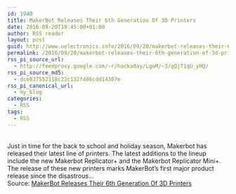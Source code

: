 ```yaml
---
id: 1940
title: MakerBot Releases Their 6th Generation Of 3D Printers
date: 2016-09-20T19:45:00+01:00
author: RSS reader
layout: post
guid: http://www.uelectronics.info/2016/09/20/makerbot-releases-their-6th-generation-of-3d-printers/
permalink: /2016/09/20/makerbot-releases-their-6th-generation-of-3d-printers/
rss_pi_source_url:
  - http://feedproxy.google.com/~r/hackaday/LgoM/~3/qQjT1qU_yHQ/
rss_pi_source_md5:
  - dce837552118c22c132f406cdd14307e
rss_pi_canonical_url:
  - my_blog
categories:
  - RSS
tags:
  - RSS
---
```

&#013;  
Just in time for the back to school and holiday season, Makerbot has released their latest line of printers. The latest additions to the lineup include the new Makerbot Replicator+ and the Makerbot Replicator Mini+. The release of these new printers marks MakerBot’s first major product release since the disastrous…&#013;  
Source: <a href="http://feedproxy.google.com/~r/hackaday/LgoM/~3/qQjT1qU_yHQ/" target="_blank">MakerBot Releases Their 6th Generation Of 3D Printers</a>